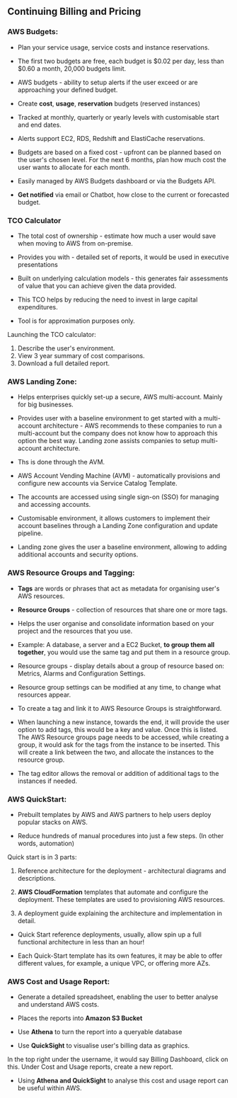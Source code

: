 ## Continuing Billing and Pricing 

### AWS Budgets:

- Plan your service usage, service costs and instance reservations. 

- The first two budgets are free, each budget is $0.02 per day, less than $0.60 a month, 20,000 budgets limit. 

- AWS budgets - ability to setup alerts if the user exceed or are approaching your defined budget.

- Create **cost**, **usage**, **reservation** budgets (reserved instances)

- Tracked at monthly, quarterly or yearly levels with customisable start and end dates.

- Alerts support EC2, RDS, Redshift and ElastiCache reservations.

- Budgets are based on a fixed cost - upfront can be planned based on the user's chosen level. For the next 6 months, plan how much cost the user wants to allocate for each month.

- Easily managed by AWS Budgets dashboard or via the Budgets API.

- **Get notified** via email or Chatbot, how close to the current or forecasted budget.

### TCO Calculator

- The total cost of ownership - estimate how much a user would save when moving to AWS from on-premise.

- Provides you with - detailed set of reports, it would be used in executive presentations

- Built on underlying calculation models - this generates fair assessments of value that you can achieve given the data provided. 

- This TCO helps by reducing the need to invest in large capital expenditures. 

- Tool is for approximation purposes only.

Launching the TCO calculator:

1. Describe the user's environment.
2. View 3 year summary of cost comparisons.
3. Download a full detailed report.

### AWS Landing Zone:

- Helps enterprises quickly set-up a secure, AWS multi-account. Mainly for big businesses. 

- Provides user with a baseline environment to get started with a multi-account architecture - AWS recommends to these companies to run a multi-account but the company does not know how to approach this option the best way. Landing zone assists companies to setup multi-account architecture. 

- Ths is done through the AVM. 

- AWS Account Vending Machine (AVM) - automatically provisions and configure new accounts via Service Catalog Template.

- The accounts are accessed using single sign-on (SSO) for managing and accessing accounts. 

- Customisable environment, it allows customers to implement their account baselines through a Landing Zone configuration and update pipeline.

- Landing zone gives the user a baseline environment, allowing to adding additional accounts and security options.

### AWS Resource Groups and Tagging:

- **Tags** are words or phrases that act as metadata for organising user's AWS resources. 

- **Resource Groups** - collection of resources that share one or more tags. 

- Helps the user organise and consolidate information based on your project and the resources that you use. 

- Example: A database, a server and a EC2 Bucket, **to group them all together**, you would use the same tag and put them in a resource group.

- Resource groups - display details about a group of resource based on: Metrics, Alarms and Configuration Settings. 

- Resource group settings can be modified at any time, to change what resources appear. 

- To create a tag and link it to AWS Resource Groups is straightforward. 

- When launching a new instance, towards the end, it will provide the user option to add tags, this would be a key and value. Once this is listed. The AWS Resource groups page needs to be accessed, while creating a group, it would ask for the tags from the instance to be inserted. This will create a link between the two, and allocate the instances to the resource group.

- The tag editor allows the removal or addition of additional tags to the instances if needed. 

### AWS QuickStart:

- Prebuilt templates by AWS and AWS partners to help users deploy popular stacks on AWS. 

- Reduce hundreds of manual procedures into just a few steps. (In other words, automation)

Quick start is in 3 parts:

1. Reference architecture for the deployment - architectural diagrams and descriptions. 

2. **AWS CloudFormation** templates that automate and configure the deployment. These templates are used to provisioning AWS resources.

3.  A deployment guide explaining the architecture and implementation in detail. 

- Quick Start reference deployments, usually, allow spin up a full functional architecture in less than an hour!

- Each Quick-Start template has its own features, it may be able to offer different values, for example, a unique VPC, or offering more AZs. 

### AWS Cost and Usage Report:

- Generate a detailed spreadsheet, enabling the user to better analyse and understand AWS costs.

- Places the reports into **Amazon S3 Bucket**

- Use **Athena** to turn the report into a queryable database

- Use **QuickSight** to visualise user's billing data as graphics.

In the top right under the username, it would say Billing Dashboard, click on this. Under Cost and Usage reports, create a new report. 

- Using **Athena and QuickSight** to analyse this cost and usage report can be useful within AWS.



